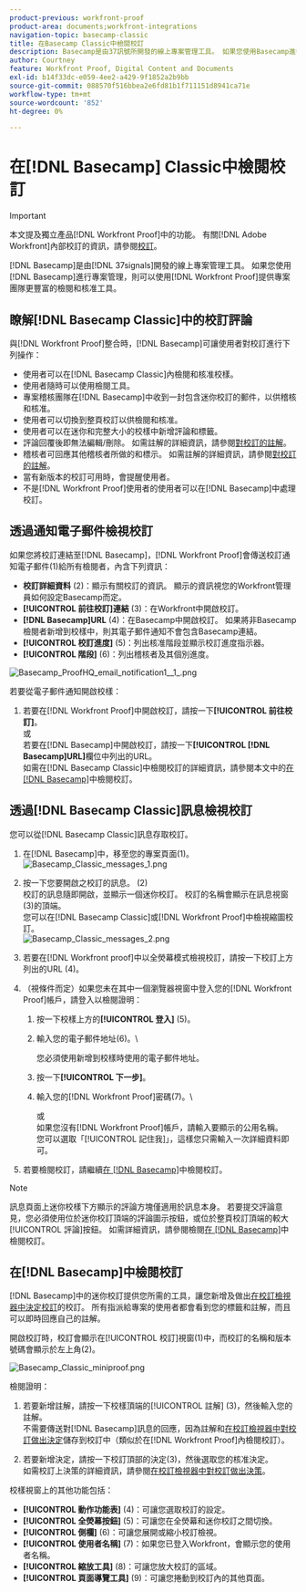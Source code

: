 ```yaml
---
product-previous: workfront-proof
product-area: documents;workfront-integrations
navigation-topic: basecamp-classic
title: 在Basecamp Classic中檢閱校訂
description: Basecamp是由37訊號所開發的線上專案管理工具。 如果您使用Basecamp進行專案管理，您可使用 [!DNL Workfront Proof]為專案團隊提供更豐富的檢閱和核准工具。
author: Courtney
feature: Workfront Proof, Digital Content and Documents
exl-id: b14f33dc-e059-4ee2-a429-9f1852a2b9bb
source-git-commit: 088570f516bbea2e6fd81b1f711151d8941ca71e
workflow-type: tm+mt
source-wordcount: '852'
ht-degree: 0%

---
```


# 在[!DNL Basecamp] Classic中檢閱校訂

>[!IMPORTANT]
>
>本文提及獨立產品[!DNL Workfront Proof]中的功能。 有關[!DNL Adobe Workfront]內部校訂的資訊，請參閱[校訂](../../../review-and-approve-work/proofing/proofing.md)。

[!DNL Basecamp]是由[!DNL 37signals]開發的線上專案管理工具。 如果您使用[!DNL Basecamp]進行專案管理，則可以使用[!DNL Workfront Proof]提供專案團隊更豐富的檢閱和核准工具。

## 瞭解[!DNL Basecamp Classic]中的校訂評論

與[!DNL Workfront Proof]整合時，[!DNL Basecamp]可讓使用者對校訂進行下列操作：

* 使用者可以在[!DNL Basecamp Classic]內檢閱和核准校樣。
* 使用者隨時可以使用檢閱工具。
* 專案稽核團隊在[!DNL Basecamp]中收到一封包含迷你校訂的郵件，以供稽核和核准。
* 使用者可以切換到整頁校訂以供檢閱和核准。
* 使用者可以在迷你和完整大小的校樣中新增評論和標籤。
* 評論回覆後即無法編輯/刪除。 如需註解的詳細資訊，請參閱[對校訂的註解](../../../review-and-approve-work/proofing/reviewing-proofs-within-workfront/comment-on-a-proof/comment-on-proof.md)。
* 稽核者可回應其他稽核者所做的和標示。 如需註解的詳細資訊，請參閱[對校訂的註解](../../../review-and-approve-work/proofing/reviewing-proofs-within-workfront/comment-on-a-proof/comment-on-proof.md)。
* 當有新版本的校訂可用時，會提醒使用者。
* 不是[!DNL Workfront Proof]使用者的使用者可以在[!DNL Basecamp]中處理校訂。

## 透過通知電子郵件檢視校訂

如果您將校訂連結至[!DNL Basecamp]，[!DNL Workfront Proof]會傳送校訂通知電子郵件(1)給所有檢閱者，內含下列資訊：

* **校訂詳細資料** (2)：顯示有關校訂的資訊。 顯示的資訊視您的Workfront管理員如何設定Basecamp而定。
* **[!UICONTROL 前往校訂]連結** (3)：在Workfront中開啟校訂。
* **[!DNL Basecamp]URL** (4)：在Basecamp中開啟校訂。 如果將非Basecamp檢閱者新增到校樣中，則其電子郵件通知不會包含Basecamp連結。
* **[!UICONTROL 校訂進度]** (5)：列出核准階段並顯示校訂進度指示器。
* **[!UICONTROL 階段]** (6)：列出稽核者及其個別進度。

![Basecamp_ProofHQ_email_notification1__1_.png](assets/basecamp-proofhq-email-notification1--1--350x202.png)

若要從電子郵件通知開啟校樣：

1. 若要在[!DNL Workfront Proof]中開啟校訂，請按一下&#x200B;**[!UICONTROL 前往校訂]**。\
   或\
   若要在[!DNL Basecamp]中開啟校訂，請按一下&#x200B;**[!UICONTROL [!DNL Basecamp]URL]**&#x200B;欄位中列出的URL。\
   如需在[!DNL Basecamp Classic]中檢閱校訂的詳細資訊，請參閱本文中的[在 [!DNL Basecamp]](#reviewing-a-proof-in-basecamp)中檢閱校訂。

## 透過[!DNL Basecamp Classic]訊息檢視校訂

您可以從[!DNL Basecamp Classic]訊息存取校訂。

1. 在[!DNL Basecamp]中，移至您的專案頁面(1)。\
   ![Basecamp_Classic_messages_1.png](assets/basecamp-classic-messages-1-350x120.png)

1. 按一下您要開啟之校訂的訊息。 (2)\
   校訂的訊息隨即開啟，並顯示一個迷你校訂。 校訂的名稱會顯示在訊息視窗(3)的頂端。\
   您可以在[!DNL Basecamp Classic]或[!DNL Workfront Proof]中檢視縮圖校訂。\
   ![Basecamp_Classic_messages_2.png](assets/basecamp-classic-messages-2-350x501.png)

1. 若要在[!DNL Workfront proof]中以全熒幕模式檢視校訂，請按一下校訂上方列出的URL (4)。
1. （視條件而定）如果您未在其中一個瀏覽器視窗中登入您的[!DNL Workfront Proof]帳戶，請登入以檢閱證明：

   1. 按一下校樣上方的&#x200B;**[!UICONTROL 登入]** (5)。
   1. 輸入您的電子郵件地址(6)。\

      您必須使用新增到校樣時使用的電子郵件地址。
   1. 按一下&#x200B;**[!UICONTROL 下一步]**。
   1. 輸入您的[!DNL Workfront Proof]密碼(7)。\

      或\
      如果您沒有[!DNL Workfront Proof]帳戶，請輸入要顯示的公用名稱。\
      您可以選取「[!UICONTROL 記住我]」，這樣您只需輸入一次詳細資料即可。

1. 若要檢閱校訂，請繼續[在 [!DNL Basecamp]](#reviewing-a-proof-in-basecamp)中檢閱校訂。

>[!NOTE]
>
> 訊息頁面上迷你校樣下方顯示的評論方塊僅適用於訊息本身。 若要提交評論意見，您必須使用位於迷你校訂頂端的評論圖示按鈕，或位於整頁校訂頂端的較大[!UICONTROL 評論]按鈕。 如需詳細資訊，請參閱檢閱[在 [!DNL Basecamp]](#reviewing-a-proof-in-basecamp)中檢閱校訂。

## 在[!DNL Basecamp]中檢閱校訂

[!DNL Basecamp]中的迷你校訂提供您所需的工具，讓您新增及做出[在校訂檢視器中決定校訂](../../../review-and-approve-work/proofing/reviewing-proofs-within-workfront/make-a-decision-on-a-proof/make-decisions-on-proof.md)的校訂。 所有指派給專案的使用者都會看到您的標籤和註解，而且可以即時回應自己的註解。

開啟校訂時，校訂會顯示在[!UICONTROL 校訂]視窗(1)中，而校訂的名稱和版本號碼會顯示於左上角(2)。

![Basecamp_Classic_miniproof.png](assets/basecamp-classic-miniproof-350x350.png)

檢閱證明：

1. 若要新增註解，請按一下校樣頂端的[!UICONTROL 註解] (3)，然後輸入您的註解。\
   不需要傳送對[!DNL Basecamp]訊息的回應，因為註解和[在校訂檢視器中對校訂做出決定](../../../review-and-approve-work/proofing/reviewing-proofs-within-workfront/make-a-decision-on-a-proof/make-decisions-on-proof.md)儲存到校訂中（類似於在[!DNL Workfront Proof]內檢閱校訂）。

1. 若要新增決定，請按一下校訂頂部的決定(3)，然後選取您的核准決定。\
   如需校訂上決策的詳細資訊，請參閱[在校訂檢視器中對校訂做出決策](../../../review-and-approve-work/proofing/reviewing-proofs-within-workfront/make-a-decision-on-a-proof/make-decisions-on-proof.md#making-a-decision-on-a-proof)。

校樣視窗上的其他功能包括：

* **[!UICONTROL 動作功能表]** (4)：可讓您選取校訂的設定。
* **[!UICONTROL 全熒幕按鈕]** (5)：可讓您在全熒幕和迷你校訂之間切換。
* **[!UICONTROL 側欄]** (6)：可讓您展開或縮小校訂檢視。
* **[!UICONTROL 使用者名稱]** (7)：如果您已登入Workfront，會顯示您的使用者名稱。
* **[!UICONTROL 縮放工具]** (8)：可讓您放大校訂的區域。
* **[!UICONTROL 頁面導覽工具]** (9)：可讓您捲動到校訂內的其他頁面。

<!--For more information on reviewing proofs, see [Legacy proofing viewer Overview](../../../workfront-proof/wp-work-proofsfiles/review-proofs-lpv/legacy-proofing-viewer.md).-->
